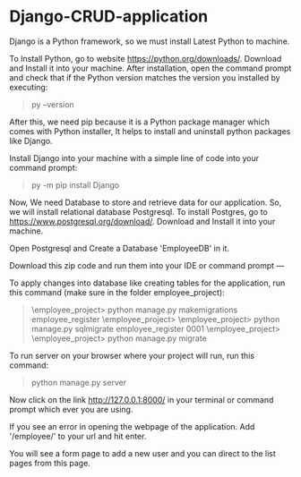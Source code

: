 # Django-CRUD-application

Django is a Python framework, so we must install Latest Python to machine.

To Install Python, go to website https://python.org/downloads/. Download and Install it into your machine.
After installation, open the command prompt and check that if the Python version matches the version you installed by executing:
> py –version

After this, we need pip because it is a Python package manager which comes with Python installer, It helps to install and uninstall python packages like Django.

Install Django into your machine with a simple line of code into your command prompt:
> py -m pip install Django

Now, We need Database to store and retrieve data for our application. So, we will install relational database Postgresql.
To install Postgres, go to https://www.postgresql.org/download/. Download and Install it into your machine.

Open Postgresql and Create a Database 'EmployeeDB' in it.

Download this zip code and run them into your IDE or command prompt —

To apply changes into database like creating tables for the application, run this command (make sure in the folder employee_project):
> \employee_project> python manage.py makemigrations employee_register
> \employee_project>
> \employee_project> python manage.py sqlmigrate employee_register 0001
> \employee_project>
> \employee_project> python manage.py migrate

To run server on your browser where your project will run, run this command:
> python manage.py server

Now click on the link http://127.0.0.1:8000/ in your terminal or command prompt which ever you are using.

If you see an error in opening the webpage of the application. Add '/employee/' to your url and hit enter.

You will see a form page to add a new user and you can direct to the list pages from this page.

